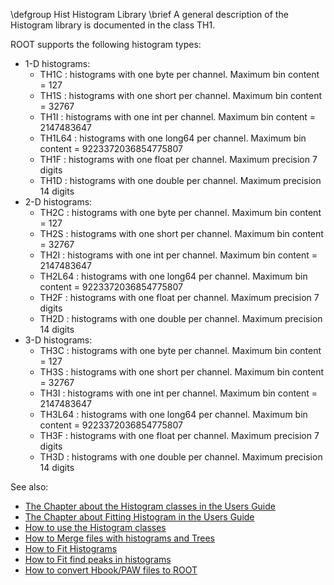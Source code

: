 \defgroup Hist Histogram Library
\brief A general description of the  Histogram library is documented in the class TH1.

ROOT supports the following histogram types:

*   1-D histograms:
    *   TH1C : histograms with one byte per channel. Maximum bin content = 127
    *   TH1S : histograms with one short per channel. Maximum bin content = 32767
    *   TH1I : histograms with one int per channel. Maximum bin content = 2147483647
    *   TH1L64 : histograms with one long64 per channel. Maximum bin content = 9223372036854775807
    *   TH1F : histograms with one float per channel. Maximum precision 7 digits
    *   TH1D : histograms with one double per channel. Maximum precision 14 digits
*   2-D histograms:
    *   TH2C : histograms with one byte per channel. Maximum bin content = 127
    *   TH2S : histograms with one short per channel. Maximum bin content = 32767
    *   TH2I : histograms with one int per channel. Maximum bin content = 2147483647
    *   TH2L64 : histograms with one long64 per channel. Maximum bin content = 9223372036854775807
    *   TH2F : histograms with one float per channel. Maximum precision 7 digits
    *   TH2D : histograms with one double per channel. Maximum precision 14 digits
*   3-D histograms:
    *   TH3C : histograms with one byte per channel. Maximum bin content = 127
    *   TH3S : histograms with one short per channel. Maximum bin content = 32767
    *   TH3I : histograms with one int per channel. Maximum bin content = 2147483647
    *   TH3L64 : histograms with one long64 per channel. Maximum bin content = 9223372036854775807
    *   TH3F : histograms with one float per channel. Maximum precision 7 digits
    *   TH3D : histograms with one double per channel. Maximum precision 14 digits

 See also:

  - [The Chapter about the Histogram classes in the Users Guide](ftp://root.cern.ch/root/doc/3Histograms.pdf)
  - [The Chapter about Fitting Histogram in the Users Guide](ftp://root.cern.ch/root/doc/5FittingHistograms.pdf)
  - [How to use the Histogram classes](https://root.cern/manual/histograms/)
  - [How to Merge files with histograms and Trees](https://root.cern/manual/storing_root_objects/#merging-root-files-with-hadd)
  - [How to Fit Histograms](https://root.cern/manual/fitting/)
  - [How to Fit find peaks in histograms](https://root.cern/doc/master/peaks_8C.html)
  - [How to convert Hbook/PAW files to ROOT](https://root-forum.cern.ch/t/how-to-convert-hbook-paw-files-to-root/)
